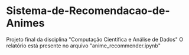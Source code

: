 # Sistema-de-Recomendacao-de-Animes
Projeto final da disciplina "Computação Científica e Análise de Dados"
O relatório está presente no arquivo "anime_recommender.ipynb"
